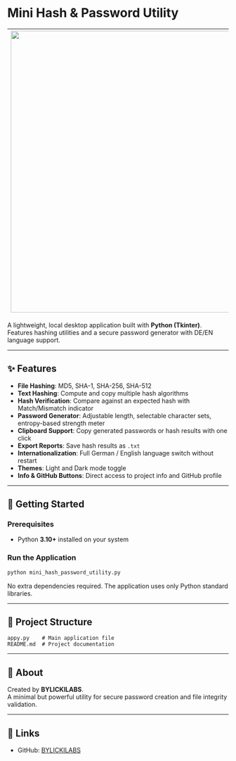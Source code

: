 # Mini Hash & Password Utility

|<img width="1280" height="640" alt="h1" src="https://github.com/user-attachments/assets/b3ee4716-7f75-4b5a-813b-5d854212a4bc" />|
|---|

A lightweight, local desktop application built with **Python (Tkinter)**.  
Features hashing utilities and a secure password generator with DE/EN language support.

---

## ✨ Features
- **File Hashing**: MD5, SHA-1, SHA-256, SHA-512
- **Text Hashing**: Compute and copy multiple hash algorithms
- **Hash Verification**: Compare against an expected hash with Match/Mismatch indicator
- **Password Generator**: Adjustable length, selectable character sets, entropy-based strength meter
- **Clipboard Support**: Copy generated passwords or hash results with one click
- **Export Reports**: Save hash results as `.txt`
- **Internationalization**: Full German / English language switch without restart
- **Themes**: Light and Dark mode toggle
- **Info & GitHub Buttons**: Direct access to project info and GitHub profile

---

## 🚀 Getting Started

### Prerequisites
- Python **3.10+** installed on your system

### Run the Application
```bash
python mini_hash_password_utility.py
```

No extra dependencies required. The application uses only Python standard libraries.

---

## 📂 Project Structure
```
appy.py    # Main application file
README.md  # Project documentation
```

---

## 📖 About
Created by **BYLICKILABS**.  
A minimal but powerful utility for secure password creation and file integrity validation.

---

## 🔗 Links
- GitHub: [BYLICKILABS](https://github.com/bylickilabs)

